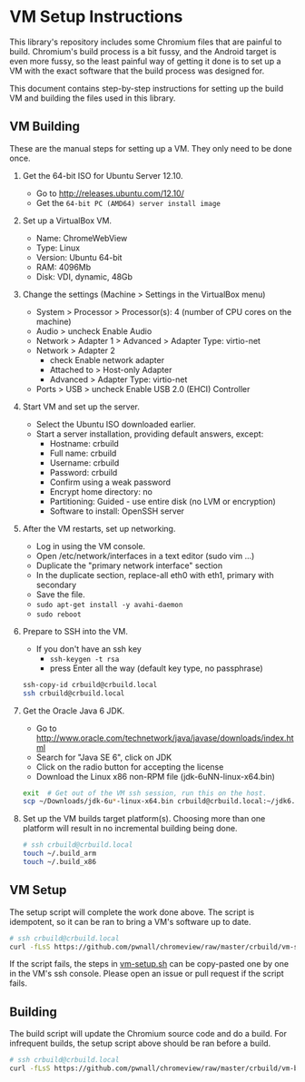 # VM Setup Instructions

This library's repository includes some Chromium files that are painful to
build. Chromium's build process is a bit fussy, and the Android target is even
more fussy, so the least painful way of getting it done is to set up a VM with
the exact software that the build process was designed for.

This document contains step-by-step instructions for setting up the build VM
and building the files used in this library.


## VM Building

These are the manual steps for setting up a VM. They only need to be done once.

1. Get the 64-bit ISO for Ubuntu Server 12.10.
    * Go to http://releases.ubuntu.com/12.10/
    * Get the `64-bit PC (AMD64) server install image`

2. Set up a VirtualBox VM.
    * Name: ChromeWebView
    * Type: Linux
    * Version: Ubuntu 64-bit
    * RAM: 4096Mb
    * Disk: VDI, dynamic, 48Gb

3. Change the settings (Machine > Settings in the VirtualBox menu)
    * System > Processor > Processor(s): 4 (number of CPU cores on the machine)
    * Audio > uncheck Enable Audio
    * Network > Adapter 1 > Advanced > Adapter Type: virtio-net
    * Network > Adapter 2
        * check Enable network adapter
        * Attached to > Host-only Adapter
        * Advanced > Adapter Type: virtio-net
    * Ports > USB > uncheck Enable USB 2.0 (EHCI) Controller

4. Start VM and set up the server.
    * Select the Ubuntu ISO downloaded earlier.
    * Start a server installation, providing default answers, except:
        * Hostname: crbuild
        * Full name: crbuild
        * Username: crbuild
        * Password: crbuild
        * Confirm using a weak password
        * Encrypt home directory: no
        * Partitioning: Guided - use entire disk (no LVM or encryption)
        * Software to install: OpenSSH server

6. After the VM restarts, set up networking.
    * Log in using the VM console.
    * Open /etc/network/interfaces in a text editor (sudo vim ...)
    * Duplicate the "primary network interface" section
    * In the duplicate section, replace-all eth0 with eth1, primary with
      secondary
    * Save the file.
    * `sudo apt-get install -y avahi-daemon`
    * `sudo reboot`

7. Prepare to SSH into the VM.
    * If you don't have an ssh key
        * `ssh-keygen -t rsa`
        * press Enter all the way (default key type, no passphrase)

    ```bash
    ssh-copy-id crbuild@crbuild.local
    ssh crbuild@crbuild.local
    ```

8. Get the Oracle Java 6 JDK.
    * Go to http://www.oracle.com/technetwork/java/javase/downloads/index.html
    * Search for "Java SE 6", click on JDK
    * Click on the radio button for accepting the license
    * Download the Linux x86 non-RPM file (jdk-6uNN-linux-x64.bin)

    ```bash
    exit  # Get out of the VM ssh session, run this on the host.
    scp ~/Downloads/jdk-6u*-linux-x64.bin crbuild@crbuild.local:~/jdk6.bin
    ```

9. Set up the VM builds target platform(s). Choosing more than one platform
   will result in no incremental building being done.

    ```bash
    # ssh crbuild@crbuild.local
    touch ~/.build_arm
    touch ~/.build_x86
    ```


## VM Setup

The setup script will complete the work done above. The script is idempotent,
so it can be ran to bring a VM's software up to date.

```bash
# ssh crbuild@crbuild.local
curl -fLsS https://github.com/pwnall/chromeview/raw/master/crbuild/vm-setup.sh | sh
```

If the script fails, the steps in [vm-setup.sh](crbuild/vm-setup.sh) can be
copy-pasted one by one in the VM's ssh console. Please open an issue or pull
request if the script fails.


## Building

The build script will update the Chromium source code and do a build. For
infrequent builds, the setup script above should be ran before a build.

```bash
# ssh crbuild@crbuild.local
curl -fLsS https://github.com/pwnall/chromeview/raw/master/crbuild/vm-build.sh | sh
```
